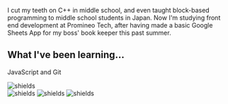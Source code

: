 

I cut my teeth on C++ in middle school, and even taught block-based programming to middle school students in Japan.  Now I'm studying front end development at Promineo Tech, after having made a basic Google Sheets App for my boss' book keeper this past summer.

## What I've been learning...

JavaScript and Git

![shields](https://img.shields.io/github/last-commit/jmrhadz/week1)    
![shields](https://img.shields.io/badge/javascript-blue) ![shields](https://img.shields.io/badge/html-yellow) ![shields](https://img.shields.io/badge/css-orange)

##
